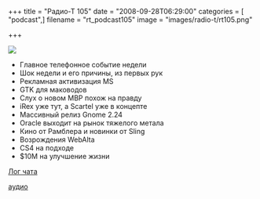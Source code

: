 +++
title = "Радио-Т 105"
date = "2008-09-28T06:29:00"
categories = [ "podcast",]
filename = "rt_podcast105"
image = "images/radio-t/rt105.png"

+++

![](https://radio-t.com/images/radio-t/rt105.png)

- Главное телефонное событие недели
- Шок недели и его причины, из первых рук
- Рекламная активизация MS
- GTK для маководов
- Слух о новом MBP похож на правду
- iRex уже тут, а Scartel уже в концепте
- Массивный релиз Gnome 2.24
- Oracle выходит на рынок тяжелого метала
- Кино от Рамблера и новинки от Sling
- Возрождения WebAlta
- CS4 на подходе
- $10M на улучшение жизни

[Лог чата](http://chat.radio-t.com/logs/radio-t-105.html)

[аудио](https://cdn.radio-t.com/rt_podcast105.mp3)
<audio src="https://cdn.radio-t.com/rt_podcast105.mp3" preload="none"></audio>
